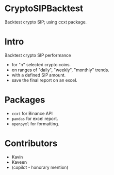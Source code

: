 # CryptoSIPBacktest
Backtest crypto SIP; using ccxt package.

# Intro
Backtest crypto SIP performance
- for "n" selected crypto coins.
- on ranges of "daily", "weekly", "monthly" trends.
- with a defined SIP amount.
- save the final report on an excel.

# Packages
- `ccxt` for Binance API
- `pandas` for excel report.
- `openpyxl` for formatting.

# Contributors
- Kavin
- Kaveen
- (copilot - honorary mention)
